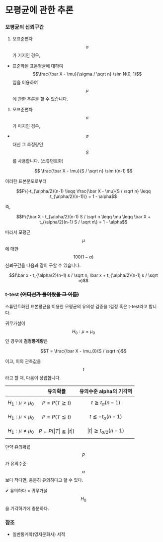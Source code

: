 # 모평균에 관한 추론

### 모평균의 신뢰구간

1. 모표준편차 $$\sigma$$가 기지인 경우,

* 표준화된 표본평균에 대하여 $$\frac{\bar X - \mu}{\sigma / \sqrt n} \sim N(0, 1)$$임을 이용하여 $$\mu$$에 관한 추론을 할 수 있습니다.

1. 모표준편차 $$\sigma$$가 미지인 경우,

* $$\sigma$$ 대신 그 추정량인 $$S$$를 사용합니다. (스튜던트화)&#x20;

$$
\frac{\bar X - \mu}{S / \sqrt n} \sim t(n-1)
$$

이러한 표본분포로부터

$$P\{-t_{\alpha/2}(n-1) \leqq \frac{\bar X - \mu}{S / \sqrt n} \leqq t_{\alpha/2}(n-1)\} = 1 - \alpha$$

즉,

$$P\{\bar X - t_{\alpha/2}(n-1) S / \sqrt n \leqq \mu \leqq \bar X + t_{\alpha/2}(n-1) S / \sqrt n\} = 1 - \alpha$$

따라서 모평균 $$\mu$$에 대한 $$100(1-\alpha)%$$ 신뢰구간을 다음과 같이 구할 수 있습니다.

$$(\bar x - t_{\alpha/2}(n-1) s / \sqrt n, \bar x + t_{\alpha/2}(n-1) s / \sqrt n)$$

### t-test ~~(어디선가 들어봤을 그 이름)~~

스튜던트화된 표본평균을 이용한 모평균의 유의성 검증을 t검정 혹은 t-test라고 합니다.

귀무가설이 $$H_0 : \mu = \mu_0$$인 경우에 **검정통계량**은

$$T = \frac{\bar X - \mu_0}{S / \sqrt n}$$

이고, 이의 관측값을 $$t$$라고 할 때, 다음이 성립합니다.

|                        |                    유의확률                    |              유의수준 alpha의 기각역              |
| :--------------------: | :----------------------------------------: | :---------------------------------------: |
|  $$H_1:\mu \gt \mu_0$$ |             $$P=P(T \geqq t)$$             |         $$t \geqq t_\alpha (n-1)$$        |
|  $$H_1:\mu \lt \mu_0$$ |             $$P=P(T \leqq t)$$             |        $$t \leqq - t_\alpha (n-1)$$       |
| $$H_1:\mu \neq \mu_0$$ | $$P=P(\vert T \vert \geqq \vert t \vert)$$ | $$\vert t \vert \geqq t_{\alpha/2}(n-1)$$ |

만약 유의확률 $$P$$가 유의수준 $$\alpha$$보다 작다면, 충분히 유의하다고 할 수 있다.

✔ 유의하다 = 귀무가설 $$H_0$$을 기각하기에 충분하다.

### 참조

* 일반통계학(영지문화사) 서적
